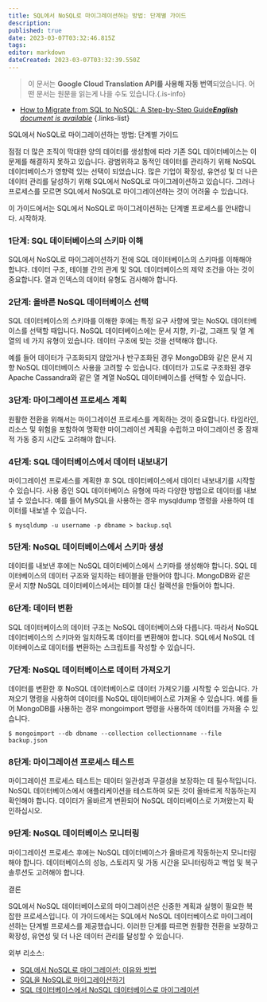 ```yaml
---
title: SQL에서 NoSQL로 마이그레이션하는 방법: 단계별 가이드
description: 
published: true
date: 2023-03-07T03:32:46.815Z
tags: 
editor: markdown
dateCreated: 2023-03-07T03:32:39.550Z
---
```


> 이 문서는 **Google Cloud Translation API를 사용해 자동 번역**되었습니다.
어떤 문서는 원문을 읽는게 나을 수도 있습니다.{.is-info}



- [How to Migrate from SQL to NoSQL: A Step-by-Step Guide***English** document is available*](/en/Knowledge-base/NoSQL/how-to-migrate-from-sql-to-nosql-a-step-by-step-guide)
{.links-list}

SQL에서 NoSQL로 마이그레이션하는 방법: 단계별 가이드

점점 더 많은 조직이 막대한 양의 데이터를 생성함에 따라 기존 SQL 데이터베이스는 이 문제를 해결하지 못하고 있습니다. 광범위하고 동적인 데이터를 관리하기 위해 NoSQL 데이터베이스가 영향력 있는 선택이 되었습니다. 많은 기업이 확장성, 유연성 및 더 나은 데이터 관리를 달성하기 위해 SQL에서 NoSQL로 마이그레이션하고 있습니다. 그러나 프로세스를 모르면 SQL에서 NoSQL로 마이그레이션하는 것이 어려울 수 있습니다.

이 가이드에서는 SQL에서 NoSQL로 마이그레이션하는 단계별 프로세스를 안내합니다. 시작하자.

### 1단계: SQL 데이터베이스의 스키마 이해

SQL에서 NoSQL로 마이그레이션하기 전에 SQL 데이터베이스의 스키마를 이해해야 합니다. 데이터 구조, 테이블 간의 관계 및 SQL 데이터베이스의 제약 조건을 아는 것이 중요합니다. 열과 인덱스의 데이터 유형도 검사해야 합니다.

### 2단계: 올바른 NoSQL 데이터베이스 선택

SQL 데이터베이스의 스키마를 이해한 후에는 특정 요구 사항에 맞는 NoSQL 데이터베이스를 선택할 때입니다. NoSQL 데이터베이스에는 문서 지향, 키-값, 그래프 및 열 계열의 네 가지 유형이 있습니다. 데이터 구조에 맞는 것을 선택해야 합니다.

예를 들어 데이터가 구조화되지 않았거나 반구조화된 경우 MongoDB와 같은 문서 지향 NoSQL 데이터베이스 사용을 고려할 수 있습니다. 데이터가 고도로 구조화된 경우 Apache Cassandra와 같은 열 계열 NoSQL 데이터베이스를 선택할 수 있습니다.

### 3단계: 마이그레이션 프로세스 계획

원활한 전환을 위해서는 마이그레이션 프로세스를 계획하는 것이 중요합니다. 타임라인, 리소스 및 위험을 포함하여 명확한 마이그레이션 계획을 수립하고 마이그레이션 중 잠재적 가동 중지 시간도 고려해야 합니다.

### 4단계: SQL 데이터베이스에서 데이터 내보내기

마이그레이션 프로세스를 계획한 후 SQL 데이터베이스에서 데이터 내보내기를 시작할 수 있습니다. 사용 중인 SQL 데이터베이스 유형에 따라 다양한 방법으로 데이터를 내보낼 수 있습니다. 예를 들어 MySQL을 사용하는 경우 mysqldump 명령을 사용하여 데이터를 내보낼 수 있습니다.

```{bash}
$ mysqldump -u username -p dbname > backup.sql
```

### 5단계: NoSQL 데이터베이스에서 스키마 생성

데이터를 내보낸 후에는 NoSQL 데이터베이스에서 스키마를 생성해야 합니다. SQL 데이터베이스의 데이터 구조와 일치하는 테이블을 만들어야 합니다. MongoDB와 같은 문서 지향 NoSQL 데이터베이스에서는 테이블 대신 컬렉션을 만들어야 합니다.

### 6단계: 데이터 변환

SQL 데이터베이스의 데이터 구조는 NoSQL 데이터베이스와 다릅니다. 따라서 NoSQL 데이터베이스의 스키마와 일치하도록 데이터를 변환해야 합니다. SQL에서 NoSQL 데이터베이스로 데이터를 변환하는 스크립트를 작성할 수 있습니다.

### 7단계: NoSQL 데이터베이스로 데이터 가져오기

데이터를 변환한 후 NoSQL 데이터베이스로 데이터 가져오기를 시작할 수 있습니다. 가져오기 명령을 사용하여 데이터를 NoSQL 데이터베이스로 가져올 수 있습니다. 예를 들어 MongoDB를 사용하는 경우 mongoimport 명령을 사용하여 데이터를 가져올 수 있습니다.

```{bash}
$ mongoimport --db dbname --collection collectionname --file backup.json
```

### 8단계: 마이그레이션 프로세스 테스트

마이그레이션 프로세스 테스트는 데이터 일관성과 무결성을 보장하는 데 필수적입니다. NoSQL 데이터베이스에서 애플리케이션을 테스트하여 모든 것이 올바르게 작동하는지 확인해야 합니다. 데이터가 올바르게 변환되어 NoSQL 데이터베이스로 가져왔는지 확인하십시오.

### 9단계: NoSQL 데이터베이스 모니터링

마이그레이션 프로세스 후에는 NoSQL 데이터베이스가 올바르게 작동하는지 모니터링해야 합니다. 데이터베이스의 성능, 스토리지 및 가동 시간을 모니터링하고 백업 및 복구 솔루션도 고려해야 합니다.

결론

SQL에서 NoSQL 데이터베이스로의 마이그레이션은 신중한 계획과 실행이 필요한 복잡한 프로세스입니다. 이 가이드에서는 SQL에서 NoSQL 데이터베이스로 마이그레이션하는 단계별 프로세스를 제공했습니다. 이러한 단계를 따르면 원활한 전환을 보장하고 확장성, 유연성 및 더 나은 데이터 관리를 달성할 수 있습니다.

외부 리소스:
- [SQL에서 NoSQL로 마이그레이션: 이유와 방법](https://www.mongodb.com/blog/post/migrating-from-sql-to-nosql-why-and-how)
- [SQL을 NoSQL로 마이그레이션하기](https://www.couchbase.com/resources/migrating-sql-nosql)
- [SQL 데이터베이스에서 NoSQL 데이터베이스로 마이그레이션](https://www.ibm.com/cloud/blog/migration-from-sql-databases-to-nosql-databases)